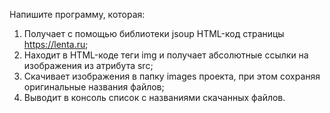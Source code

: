 Напишите программу, которая:  
1. Получает с помощью библиотеки jsoup HTML-код страницы https://lenta.ru;  
2. Находит в HTML-коде теги img и получает абсолютные ссылки на изображения из атрибута src;  
3. Скачивает изображения в папку images проекта, при этом сохраняя оригинальные названия файлов;  
4. Выводит в консоль список c названиями скачанных файлов.
